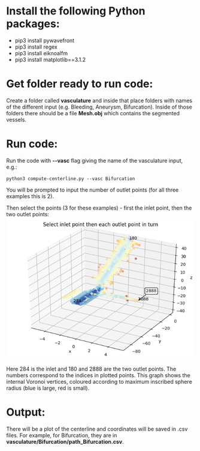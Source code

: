 # Install the following Python packages:
* pip3 install pywavefront
* pip3 install regex
* pip3 install eiknoalfm
* pip3 install matplotlib==3.1.2

# Get folder ready to run code:
Create a folder called **vasculature** and inside that place folders with names of the different input (e.g. Bleeding, Aneurysm, Bifurcation). Inside of those folders there should be a file **Mesh.obj** which contains the segmented vessels.

# Run code:
Run the code with **--vasc** flag giving the name of the vasculature input, e.g.:
```
python3 compute-centerline.py --vasc Bifurcation
```
You will be prompted to input the number of outlet points (for all three examples this is 2). 

Then select the points (3 for these examples) - first the inlet point, then the two outlet points:
![Screenshot selecting points](select_points_screenshot.png)

Here 284 is the inlet and 180 and 2888 are the two outlet points. The numbers correspond to the indices in plotted points. This graph shows the internal Voronoi vertices, coloured according to maximum inscribed sphere radius (blue is large, red is small).

# Output:
There will be a plot of the centerline and coordinates will be saved in .csv files. For example, for Bifurcation, they are in **vasculature/Bifurcation/path_Bifurcation.csv**.
